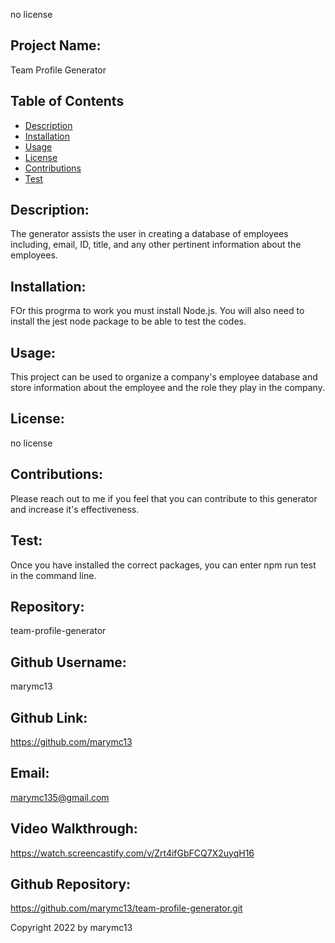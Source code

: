 no license

## Project Name:
Team Profile Generator

## Table of Contents
* [Description](#description)
* [Installation](#installation)
* [Usage](#usage)
* [License](#license)
* [Contributions](#contributions)
* [Test](#test)

## Description:
The generator assists the user in creating a database of employees including, email, ID, title, and any other pertinent information about the employees.

## Installation:
FOr this progrma to work you must install Node.js.  You will also need to install the jest node package to be able to test the codes.

## Usage:
This project can be used to organize a company's employee database and store information about the employee and the role they play  in the company.

## License:
no license

## Contributions:
Please reach out to me if you feel that you can contribute to this generator and increase it's effectiveness.

## Test:
Once you have installed the correct packages, you can enter npm run test in the command line.

## Repository:
team-profile-generator

## Github Username:
marymc13

## Github Link:
https://github.com/marymc13

## Email:
marymc135@gmail.com

## Video Walkthrough:
https://watch.screencastify.com/v/Zrt4ifGbFCQ7X2uyqH16

## Github Repository:
https://github.com/marymc13/team-profile-generator.git

Copyright 2022 by marymc13
